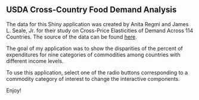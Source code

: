 ## USDA Cross-Country Food Demand Analysis

The data for this Shiny application was created by Anita Regmi and James L. Seale, Jr. for their study on Cross-Price Elasticities of Demand Across 114 Countries.  The source of the data can be found [here](http://www.ers.usda.gov/publications/tb-technical-bulletin/tb1925.aspx).

The goal of my application was to show the disparities of the percent of expenditures for nine categories of commodities among countries with different income levels.

To use this application, select one of the radio buttons corresponding to a commodity category of interest to change the interactive components.  

Enjoy!
